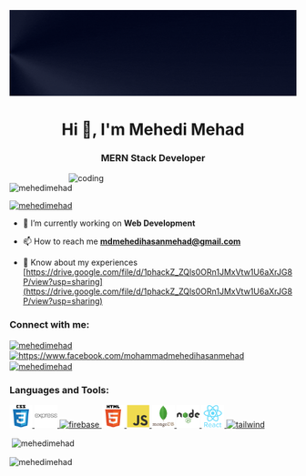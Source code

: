 ![logo](https://github.com/MehediMehad/mehedimehad/blob/main/Black%20and%20%20White%20Gradient%20Personal%20LinkedIn%20Banner%20(1).gif)
<h1 align="center">Hi 👋, I'm Mehedi Mehad</h1>
<h3 align="center">MERN Stack Developer</h3>

<img align= "right" alt="coding" width="400" src="https://raw.githubusercontent.com/TheDudeThatCode/TheDudeThatCode/master/Assets/Designer.gif" >

<p align="left"> <img src="https://komarev.com/ghpvc/?username=mehedimehad&label=Profile%20views&color=0e75b6&style=flat" alt="mehedimehad" /> </p>

<p align="left"> <a href="https://twitter.com/mehedimehad" target="blank"><img src="https://img.shields.io/twitter/follow/mehedimehad?logo=twitter&style=for-the-badge" alt="mehedimehad" /></a> </p>

- 🌱 I’m currently working on **Web Development**

- 📫 How to reach me **mdmehedihasanmehad@gmail.com**

- 📄 Know about my experiences [https://drive.google.com/file/d/1phackZ_ZQls0ORn1JMxVtw1U6aXrJG8P/view?usp=sharing](https://drive.google.com/file/d/1phackZ_ZQls0ORn1JMxVtw1U6aXrJG8P/view?usp=sharing)

<h3 align="left">Connect with me:</h3>
<p align="left">
<a href="https://twitter.com/mehedimehad" target="blank"><img align="center" src="https://raw.githubusercontent.com/rahuldkjain/github-profile-readme-generator/master/src/images/icons/Social/twitter.svg" alt="mehedimehad" height="30" width="40" /></a>
<a href="https://fb.com/https://www.facebook.com/mohammadmehedihasanmehad" target="blank"><img align="center" src="https://raw.githubusercontent.com/rahuldkjain/github-profile-readme-generator/master/src/images/icons/Social/facebook.svg" alt="https://www.facebook.com/mohammadmehedihasanmehad" height="30" width="40" /></a>
<a href="https://instagram.com/mehedimehad" target="blank"><img align="center" src="https://raw.githubusercontent.com/rahuldkjain/github-profile-readme-generator/master/src/images/icons/Social/instagram.svg" alt="mehedimehad" height="30" width="40" /></a>
</p>

<h3 align="left">Languages and Tools:</h3>
<p align="left"> <a href="https://www.w3schools.com/css/" target="_blank" rel="noreferrer"> <img src="https://raw.githubusercontent.com/devicons/devicon/master/icons/css3/css3-original-wordmark.svg" alt="css3" width="40" height="40"/> </a> <a href="https://expressjs.com" target="_blank" rel="noreferrer"> <img src="https://raw.githubusercontent.com/devicons/devicon/master/icons/express/express-original-wordmark.svg" alt="express" width="40" height="40"/> </a> <a href="https://firebase.google.com/" target="_blank" rel="noreferrer"> <img src="https://www.vectorlogo.zone/logos/firebase/firebase-icon.svg" alt="firebase" width="40" height="40"/> </a> <a href="https://www.w3.org/html/" target="_blank" rel="noreferrer"> <img src="https://raw.githubusercontent.com/devicons/devicon/master/icons/html5/html5-original-wordmark.svg" alt="html5" width="40" height="40"/> </a> <a href="https://developer.mozilla.org/en-US/docs/Web/JavaScript" target="_blank" rel="noreferrer"> <img src="https://raw.githubusercontent.com/devicons/devicon/master/icons/javascript/javascript-original.svg" alt="javascript" width="40" height="40"/> </a> <a href="https://www.mongodb.com/" target="_blank" rel="noreferrer"> <img src="https://raw.githubusercontent.com/devicons/devicon/master/icons/mongodb/mongodb-original-wordmark.svg" alt="mongodb" width="40" height="40"/> </a> <a href="https://nodejs.org" target="_blank" rel="noreferrer"> <img src="https://raw.githubusercontent.com/devicons/devicon/master/icons/nodejs/nodejs-original-wordmark.svg" alt="nodejs" width="40" height="40"/> </a> <a href="https://reactjs.org/" target="_blank" rel="noreferrer"> <img src="https://raw.githubusercontent.com/devicons/devicon/master/icons/react/react-original-wordmark.svg" alt="react" width="40" height="40"/> </a> <a href="https://tailwindcss.com/" target="_blank" rel="noreferrer"> <img src="https://www.vectorlogo.zone/logos/tailwindcss/tailwindcss-icon.svg" alt="tailwind" width="40" height="40"/> </a> </p>

<p>&nbsp;<img align="center" src="https://github-readme-stats.vercel.app/api?username=mehedimehad&show_icons=true&locale=en" alt="mehedimehad" /></p>

<p><img align="center" src="https://github-readme-streak-stats.herokuapp.com/?user=mehedimehad&" alt="mehedimehad" /></p>

